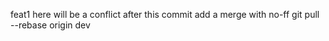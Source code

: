 feat1
here will be a conflict
after this commit add a merge with no-ff
git pull --rebase origin dev
